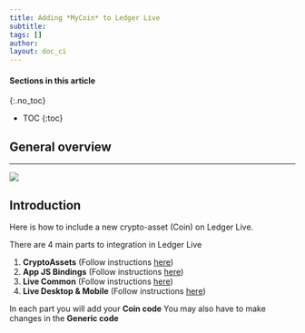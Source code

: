 ```yaml
---
title: Adding *MyCoin* to Ledger Live
subtitle:
tags: []
author:
layout: doc_ci
---
```


#### Sections in this article
{:.no_toc}
* TOC
{:toc}

## General overview

<!--

- [General overview](#general-overview)
  - [Introduction](#introduction)
- [CryptoAssets](#cryptoassets)
- [App JS Bindings](#app-js-bindings)
- [Live Common](#live-common)
- [Front-end integration](#front-end-integration)

-->

***

<!-- ------------- Image ------------- -->
<!-- --------------------------------- -->
![](../../../uploads/images/CI/code-blocks.png)

## Introduction
Here is how to include a new crypto-asset (Coin) on Ledger Live.

There are 4 main parts to integration in Ledger Live
1. **CryptoAssets** (Follow instructions [here](../41_live_cryptoassets))
2. **App JS Bindings** (Follow instructions [here](../42_live_app_bindings))
3. **Live Common** (Follow instructions [here](../43_live_common))
4. **Live Desktop & Mobile** (Follow instructions [here](../44_live_frontend))

In each part you will add your **Coin code** You may also have to make changes in the **Generic code**


